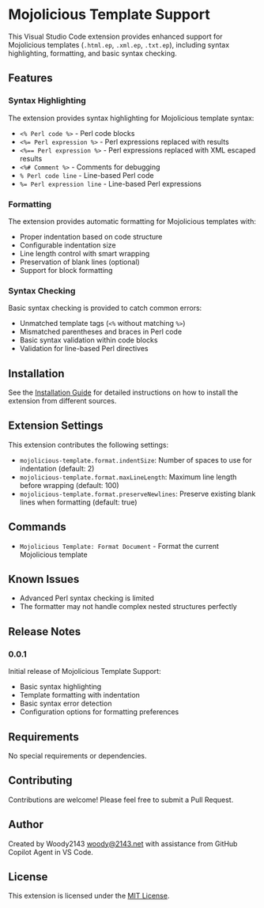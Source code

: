 # Mojolicious Template Support

This Visual Studio Code extension provides enhanced support for Mojolicious templates (`.html.ep`, `.xml.ep`, `.txt.ep`), including syntax highlighting, formatting, and basic syntax checking.

## Features

### Syntax Highlighting

The extension provides syntax highlighting for Mojolicious template syntax:

- `<% Perl code %>` - Perl code blocks
- `<%= Perl expression %>` - Perl expressions replaced with results
- `<%== Perl expression %>` - Perl expressions replaced with XML escaped results
- `<%# Comment %>` - Comments for debugging
- `% Perl code line` - Line-based Perl code
- `%= Perl expression line` - Line-based Perl expressions

### Formatting

The extension provides automatic formatting for Mojolicious templates with:

- Proper indentation based on code structure
- Configurable indentation size
- Line length control with smart wrapping
- Preservation of blank lines (optional)
- Support for block formatting

### Syntax Checking

Basic syntax checking is provided to catch common errors:

- Unmatched template tags (`<%` without matching `%>`)
- Mismatched parentheses and braces in Perl code
- Basic syntax validation within code blocks
- Validation for line-based Perl directives

## Installation

See the [Installation Guide](INSTALLATION.md) for detailed instructions on how to install the extension from different sources.

## Extension Settings

This extension contributes the following settings:

- `mojolicious-template.format.indentSize`: Number of spaces to use for indentation (default: 2)
- `mojolicious-template.format.maxLineLength`: Maximum line length before wrapping (default: 100)
- `mojolicious-template.format.preserveNewlines`: Preserve existing blank lines when formatting (default: true)

## Commands

- `Mojolicious Template: Format Document` - Format the current Mojolicious template

## Known Issues

- Advanced Perl syntax checking is limited
- The formatter may not handle complex nested structures perfectly

## Release Notes

### 0.0.1

Initial release of Mojolicious Template Support:

- Basic syntax highlighting
- Template formatting with indentation
- Basic syntax error detection
- Configuration options for formatting preferences

## Requirements

No special requirements or dependencies.

## Contributing

Contributions are welcome! Please feel free to submit a Pull Request.

## Author

Created by Woody2143 <woody@2143.net> with assistance from GitHub Copilot Agent in VS Code.

## License

This extension is licensed under the [MIT License](LICENSE).
